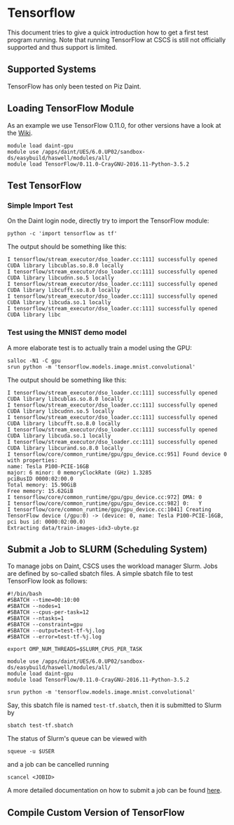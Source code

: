 # Tensorflow
This document tries to give a quick introduction how to get a first test program running. Note that running TensorFlow at CSCS is still not officially supported and thus support is limited.

## Supported Systems
TensorFlow has only been tested on Piz Daint.

## Loading TensorFlow Module
As an example we use TensorFlow 0.11.0, for other versions have a look at the [Wiki](https://github.com/eth-cscs/TensorFlow/wiki).
```
module load daint-gpu
module use /apps/daint/UES/6.0.UP02/sandbox-ds/easybuild/haswell/modules/all/
module load TensorFlow/0.11.0-CrayGNU-2016.11-Python-3.5.2
```

## Test TensorFlow

### Simple Import Test
On the Daint login node, directly try to import the TensorFlow module:

```
python -c 'import tensorflow as tf'
```

The output should be something like this:

```
I tensorflow/stream_executor/dso_loader.cc:111] successfully opened CUDA library libcublas.so.8.0 locally
I tensorflow/stream_executor/dso_loader.cc:111] successfully opened CUDA library libcudnn.so.5 locally
I tensorflow/stream_executor/dso_loader.cc:111] successfully opened CUDA library libcufft.so.8.0 locally
I tensorflow/stream_executor/dso_loader.cc:111] successfully opened CUDA library libcuda.so.1 locally
I tensorflow/stream_executor/dso_loader.cc:111] successfully opened CUDA library libc
```

### Test using the MNIST demo model
A more elaborate test is to actually train a model using the GPU:
```
salloc -N1 -C gpu
srun python -m 'tensorflow.models.image.mnist.convolutional'
```

The output should be something like this:
```
I tensorflow/stream_executor/dso_loader.cc:111] successfully opened CUDA library libcublas.so.8.0 locally
I tensorflow/stream_executor/dso_loader.cc:111] successfully opened CUDA library libcudnn.so.5 locally
I tensorflow/stream_executor/dso_loader.cc:111] successfully opened CUDA library libcufft.so.8.0 locally
I tensorflow/stream_executor/dso_loader.cc:111] successfully opened CUDA library libcuda.so.1 locally
I tensorflow/stream_executor/dso_loader.cc:111] successfully opened CUDA library libcurand.so.8.0 locally
I tensorflow/core/common_runtime/gpu/gpu_device.cc:951] Found device 0 with properties:
name: Tesla P100-PCIE-16GB
major: 6 minor: 0 memoryClockRate (GHz) 1.3285
pciBusID 0000:02:00.0
Total memory: 15.90GiB
Free memory: 15.62GiB
I tensorflow/core/common_runtime/gpu/gpu_device.cc:972] DMA: 0
I tensorflow/core/common_runtime/gpu/gpu_device.cc:982] 0:   Y
I tensorflow/core/common_runtime/gpu/gpu_device.cc:1041] Creating TensorFlow device (/gpu:0) -> (device: 0, name: Tesla P100-PCIE-16GB, pci bus id: 0000:02:00.0)
Extracting data/train-images-idx3-ubyte.gz
```

## Submit a Job to SLURM (Scheduling System)
To manage jobs on Daint, CSCS uses the workload manager Slurm. Jobs are defined by so-called sbatch files. A simple sbatch file to test TensorFlow look as follows:
```
#!/bin/bash
#SBATCH --time=00:10:00
#SBATCH --nodes=1
#SBATCH --cpus-per-task=12
#SBATCH --ntasks=1
#SBATCH --constraint=gpu
#SBATCH --output=test-tf-%j.log
#SBATCH --error=test-tf-%j.log

export OMP_NUM_THREADS=$SLURM_CPUS_PER_TASK

module use /apps/daint/UES/6.0.UP02/sandbox-ds/easybuild/haswell/modules/all/
module load daint-gpu
module load TensorFlow/0.11.0-CrayGNU-2016.11-Python-3.5.2

srun python -m 'tensorflow.models.image.mnist.convolutional'
```

Say, this sbatch file is named `test-tf.sbatch`, then it is submitted to Slurm by
```
sbatch test-tf.sbatch
```

The status of Slurm's queue can be viewed with
```
squeue -u $USER
```

and a job can be cancelled running
```
scancel <JOBID>
```

A more detailed documentation on how to submit a job can be found [here](http://user.cscs.ch/getting_started/running_jobs/piz_daint/index.html).

## Compile Custom Version of TensorFlow

